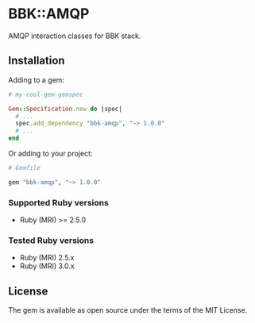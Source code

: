 # BBK::AMQP

AMQP interaction classes for BBK stack.

## Installation

Adding to a gem:

```ruby
# my-cool-gem.gemspec

Gem::Specification.new do |spec|
  # ...
  spec.add_dependency "bbk-amqp", "~> 1.0.0"
  # ...
end
```

Or adding to your project:

```ruby
# Gemfile

gem "bbk-amqp", "~> 1.0.0"
```

### Supported Ruby versions

* Ruby (MRI) >= 2.5.0

### Tested Ruby versions

* Ruby (MRI) 2.5.x
* Ruby (MRI) 3.0.x

## License

The gem is available as open source under the terms of the MIT License.

